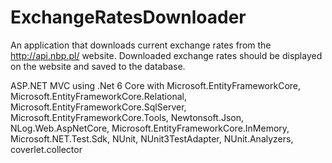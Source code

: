 # ExchangeRatesDownloader

An application that downloads current exchange rates from the http://api.nbp.pl/ website. Downloaded exchange rates should be displayed on the website and saved to the database.

ASP.NET MVC using .Net 6 Core with Microsoft.EntityFrameworkCore, Microsoft.EntityFrameworkCore.Relational, Microsoft.EntityFrameworkCore.SqlServer, Microsoft.EntityFrameworkCore.Tools, Newtonsoft.Json, NLog.Web.AspNetCore, Microsoft.EntityFrameworkCore.InMemory, Microsoft.NET.Test.Sdk, NUnit, NUnit3TestAdapter, NUnit.Analyzers, coverlet.collector
